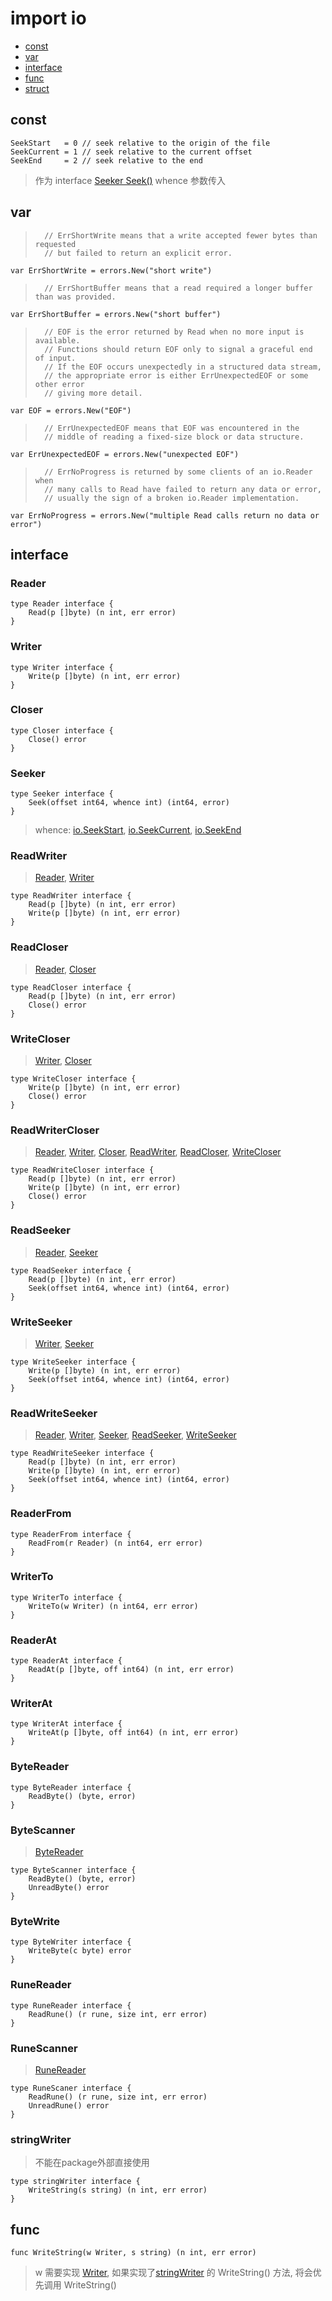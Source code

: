 # import io
* [const](#const)
* [var](#var)
* [interface](#interface)
* [func](#func)
* [struct](#struct)

## const
	SeekStart   = 0 // seek relative to the origin of the file
	SeekCurrent = 1 // seek relative to the current offset
	SeekEnd     = 2 // seek relative to the end
>	作为 interface [Seeker Seek()](#seeker) whence 参数传入

## var
>		// ErrShortWrite means that a write accepted fewer bytes than requested
>		// but failed to return an explicit error.

	var ErrShortWrite = errors.New("short write")

>		// ErrShortBuffer means that a read required a longer buffer than was provided.

	var ErrShortBuffer = errors.New("short buffer")

>		// EOF is the error returned by Read when no more input is available.
>		// Functions should return EOF only to signal a graceful end of input.
>		// If the EOF occurs unexpectedly in a structured data stream,
>		// the appropriate error is either ErrUnexpectedEOF or some other error
>		// giving more detail.

	var EOF = errors.New("EOF")

>		// ErrUnexpectedEOF means that EOF was encountered in the
>		// middle of reading a fixed-size block or data structure.

	var ErrUnexpectedEOF = errors.New("unexpected EOF")

>		// ErrNoProgress is returned by some clients of an io.Reader when
>		// many calls to Read have failed to return any data or error,
>		// usually the sign of a broken io.Reader implementation.

	var ErrNoProgress = errors.New("multiple Read calls return no data or error")

## interface
### Reader
	type Reader interface {
		Read(p []byte) (n int, err error)
	}
### Writer
	type Writer interface {
		Write(p []byte) (n int, err error)
	}
### Closer
	type Closer interface {
		Close() error
	}
### Seeker
	type Seeker interface {
		Seek(offset int64, whence int) (int64, error)
	}
>	whence: [io.SeekStart](2.1.io.md#const), [io.SeekCurrent](#const), [io.SeekEnd](#const)

### ReadWriter
>[Reader](#reader), [Writer](#writer)

	type ReadWriter interface {
		Read(p []byte) (n int, err error)
		Write(p []byte) (n int, err error)
	}
### ReadCloser
>[Reader](#reader), [Closer](#closer)

	type ReadCloser interface {
		Read(p []byte) (n int, err error)
		Close() error
	}
### WriteCloser
>[Writer](#writer), [Closer](#closer)

	type WriteCloser interface {
		Write(p []byte) (n int, err error)
		Close() error
	}
### ReadWriterCloser 
>[Reader](#reader), [Writer](#writer), [Closer](#closer), [ReadWriter](#readwriter), [ReadCloser](#readcloser), [WriteCloser](#writecloser)

	type ReadWriteCloser interface {
		Read(p []byte) (n int, err error)
		Write(p []byte) (n int, err error)
		Close() error
	}
### ReadSeeker
>[Reader](#reader), [Seeker](#seeker)

	type ReadSeeker interface {
		Read(p []byte) (n int, err error)
		Seek(offset int64, whence int) (int64, error)
	}
### WriteSeeker
>[Writer](#writer), [Seeker](#seeker)

	type WriteSeeker interface {
		Write(p []byte) (n int, err error)
		Seek(offset int64, whence int) (int64, error)
	}
### ReadWriteSeeker
>[Reader](#reader), [Writer](#writer), [Seeker](#seeker), [ReadSeeker](#readseeker), [WriteSeeker](#writeseeker)

	type ReadWriteSeeker interface {
		Read(p []byte) (n int, err error)
		Write(p []byte) (n int, err error)
		Seek(offset int64, whence int) (int64, error)
	}
### ReaderFrom
	type ReaderFrom interface {
		ReadFrom(r Reader) (n int64, err error)
	}
### WriterTo
	type WriterTo interface {
		WriteTo(w Writer) (n int64, err error)
	}
### ReaderAt
	type ReaderAt interface {
		ReadAt(p []byte, off int64) (n int, err error)
	}
### WriterAt
	type WriterAt interface {
		WriteAt(p []byte, off int64) (n int, err error)
	}
### ByteReader
	type ByteReader interface {
		ReadByte() (byte, error)
	}
### ByteScanner
>[ByteReader](#bytereader)

	type ByteScanner interface {
		ReadByte() (byte, error)
		UnreadByte() error
	}
### ByteWrite
	type ByteWriter interface {
		WriteByte(c byte) error
	}
### RuneReader 
	type RuneReader interface {
		ReadRune() (r rune, size int, err error)
	}
### RuneScanner
>[RuneReader](#runereader)

	type RuneScaner interface {
		ReadRune() (r rune, size int, err error)
		UnreadRune() error
	}
### stringWriter
>不能在package外部直接使用

	type stringWriter interface {
		WriteString(s string) (n int, err error)
	}

## func
	func WriteString(w Writer, s string) (n int, err error)
>	w 需要实现 [Writer](#writer), 如果实现了[stringWriter](#stringwriter) 的 WriteString() 方法, 将会优先调用 WriteString()

